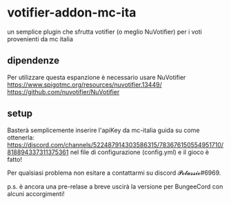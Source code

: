 # votifier-addon-mc-ita

un semplice plugin che sfrutta votifier (o meglio NuVotifier) per i voti provenienti da mc italia

## dipendenze
Per utilizzare questa espanzione è necessario usare NuVotifier
https://www.spigotmc.org/resources/nuvotifier.13449/
https://github.com/nuvotifier/NuVotifier

## setup
Basterà semplicemente inserire l'apiKey da mc-italia guida su come ottenerla: https://discord.com/channels/522487914303586315/783676150554951710/818894337311375361
nel file di configurazione (config.yml) e il gioco è fatto!







Per qualsiasi problema non esitare a contattarmi su discord 𝓟𝓸𝓽𝓪𝓼𝓼𝓲𝓸#6969.



p.s. è ancora una pre-relase a breve uscirà la versione per BungeeCord con alcuni accorgimenti!
